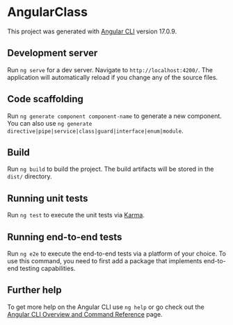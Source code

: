 #  AngularClass

This project was generated with [Angular CLI](https://github.com/angular/angular-cli) version 17.0.9.

##  Development server

Run `ng serve` for a dev server. Navigate to `http://localhost:4200/`. The application will automatically reload if you change any of the source files.

## Code scaffolding

Run `ng generate component component-name` to generate a new component. You can also use `ng generate directive|pipe|service|class|guard|interface|enum|module`.

##  Build

Run `ng build` to build the project. The build artifacts will be stored in the `dist/` directory.

##  Running unit tests

Run `ng test` to execute the unit tests via [Karma](https://karma-runner.github.io).

##  Running end-to-end tests

Run `ng e2e` to execute the end-to-end tests via a platform of your choice. To use this command, you need to first add a package that implements end-to-end testing capabilities.

##  Further help

To get more help on the Angular CLI use `ng help` or go check out the [Angular CLI Overview and Command Reference](https://angular.io/cli) page.
